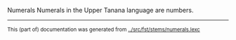 Numerals
Numerals in the Upper Tanana language are numbers.


* * *
<small>This (part of) documentation was generated from [../src/fst/stems/numerals.lexc](http://github.com/giellalt/lang-tau/blob/main/../src/fst/stems/numerals.lexc)</small>